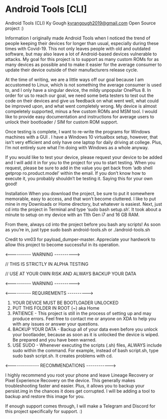 # Android Tools [CLI]

Android Tools (CLI)
Ky Gough
kyrangough2019@gmail.com
Open Source project :)


Information
I originally made Android Tools when I noticed the trend of people keeping their devices for longer than usual, especially during these times with Covid-19. This not only leaves people with old and outdated software, but may also leave a lot of Android-based devices vulnerable to attacks. My goal for this project is to support as many custom ROMs for as many devices as possible and to make it easier for the average consumer to update their device outside of their manufacturers release cycle. 

At the time of writing, we are a little ways off our goal because I am accustomed to Linux, which is not something the average consumer is used to, and I only have a singular device, the mildy unpopular OnePlus 8. In order for us to reach our goal, we need some beta testers to test out the code on their devices and give us feedback on what went well, what could be improved upon, and what went completely wrong. My device is almost compeletely supported, minus a few custom ROMs and MSM tool. I would like to provide easy documentation and instructions for average users to unlock their bootloader / SIM for custom ROM support. 

Once testing is complete, I want to re-write the programs for Windows machines with a GUI . I have a Windows 10 virtualbox setup, however, that isn’t very efficient and only have one laptop for daily driving at college. Plus, I’m not entirely sure what I’m doing with Windows as a whole anyway.

If you would like to test your device, please request your device to be added and I will add it in for you to the project for you to start testing. When you request, please be sure to add in the value you get back from ‘adb shell getprop ro.product.model’ within the email. If you don’t know how to execute it, you probably shouldn’t be testing it. Saying this for your own good!


Installation
When you download the project, be sure to put it somewhere memorable, easy to access, and that won’t become cluttered. I like to put mine in my Downloads or Home directory, but whatever is easiest. Next, just cd into the project in Terminal and type ‘sudo bash setup.sh’. It took about a minute to setup on my device with an 11th Gen i7 and 16 GB RAM.

From there, always cd into the project before you bash any scripts! As soon as you’re in, just type sudo bash android-tools.sh or ./android-tools.sh



Credit to vm03 for payload_dumper-master. Appreciate your hardwork to allow this project to become successful in its operation. 


<---------- WARNING ----------> 

// THIS IS STRICTLY IN ALPHA TESTING 

// USE AT YOUR OWN RISK AND ALWAYS BACKUP YOUR DATA

<---------- WARNING ---------->

<---------- REQUIREMENTS ---------->
1. YOUR DEVICE MUST BE BOOTLOADER UNLOCKED
2. PUT THIS FOLDER IN ROOT (~) aka Home
3. PATIENCE - This project is still in the process of setting up and may produce errors. Feel free to contact me or anyone on XDA to help you with any issues or answer your questions.
4. BACKUP YOUR DATA - Backup all of your data even before you unlock your bootlaoder, because as soon as it is unlocked the device is wiped. Be prepared and you have been warned.
5. USE SUDO - Whenever executing the scripts (.sh) files, ALWAYS include sudo within the command. For example, instead of bash script.sh, type sudo bash script.sh. It creates problems with cd.

<-------------- RECOMMENDATIONS ------------>

I highly recommend you root your phone and leave Lineage Recovery or Pixel Experience Recovery on the device. This generally makes troubleshooting faster and easier. Plus, it allows you to backup your persist.img in the chances it does get corrupted. I will be adding a tool to backup and restore this image for you. 

If enough support comes through, I will make a Telegram and Discord for this project specifically for support. :)
